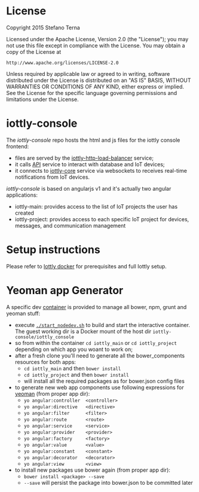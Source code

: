 # License

Copyright 2015 Stefano Terna

Licensed under the Apache License, Version 2.0 (the "License");
you may not use this file except in compliance with the License.
You may obtain a copy of the License at

    http://www.apache.org/licenses/LICENSE-2.0

Unless required by applicable law or agreed to in writing, software
distributed under the License is distributed on an "AS IS" BASIS,
WITHOUT WARRANTIES OR CONDITIONS OF ANY KIND, either express or implied.
See the License for the specific language governing permissions and
limitations under the License.

# iottly-console
The *iottly-console* repo hosts the html and js files for the iottly console frontend:
- files are served by the [iottly-http-load-balancer](https://github.com/iottly/iottly-http-load-balancer) service;
- it calls [API](https://github.com/iottly/iottly-core) service to interact with database and IoT devices;
- it connects to [iottly-core](https://github.com/iottly/iottly-core) service via websockets to receives real-time notifications from IoT devices.

*iottly-console* is based on angularjs v1 and it's actually two angular applications:
- iottly-main: provides access to the list of IoT projects the user has created
- iottly-project: provides access to each specific IoT project for devices, messages, and communication management

# Setup instructions

Please refer to [Iottly docker](https://github.com/iottly/iottly-docker) for prerequisites and full Iottly setup.

# Yeoman app Generator

A specific dev [container](https://github.com/iottly/iottly-console/blob/mvcangular/Dockerfile) is provided to manage all bower, npm, grunt and yeoman stuff:
- execute [`./start_nodedev.sh`](https://github.com/iottly/iottly-console/blob/mvcangular/start_nodedev.sh) to build and start the interactive container. The guest working dir is a Docker mount of the host dir `iottly-console/iottly_console`
- so from within the container `cd iottly_main` or `cd iottly_project` depending on which app you woant to work on;
- after a fresh clone you'll need to generate all the bower_components resources for both apps:
  - `cd iottly_main` and then `bower install`
  - `cd iottly_project` and then `bower install`
  - will install all the required packages as for bower.json config files
- to generate new web app components use following expressions for [yeoman](https://github.com/yeoman/generator-angular) (from proper app dir):
  - `yo angular:controller  <controller>`
  - `yo angular:directive   <directive>`
  - `yo angular:filter      <filter>`
  - `yo angular:route       <route>` 
  - `yo angular:service     <service>`  
  - `yo angular:provider    <provider>`
  - `yo angular:factory     <factory>`
  - `yo angular:value       <value>`
  - `yo angular:constant    <constant>`
  - `yo angular:decorator   <decorator>`
  - `yo angular:view        <view>`
- to install new packages use bower again (from proper app dir):
  - `bower install <package> --save`
  - `--save` will persist the package into bower.json to be committed later
